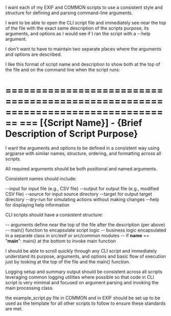 

I want each of my EXIF and COMMON scripts to use a consistent style and structure for defining and parsing command-line arguments.

I want to be able to open the CLI script file and immediately see near the top of the file with the exact same description of the scripts purpose, its arguments, and options as I would see if I ran the script with a --help argument.

I don't want to have to maintain two separate places where the arguments and options are described.

I like this format of script name and description to show both at the top of the file and on the command line when the script runs:

================================================================================
=== [{Script Name}] - {Brief Description of Script Purpose}
================================================================================

I want the arguments and options to be defined in a consistent way using argparse with similar names, structure, ordering, and formatting across all scripts.

All required arguments should be both positional and named arguments.

Consistent names should include:

--input for input file (e.g., CSV file)
--output for output file (e.g., modified CSV file)
--source for input source directory
--target for output target directory
--dry-run for simulating actions without making changes
--help for displaying help information

CLI scripts should have a consistent structure:

-- arguments define near the top of the file after the description (per above)
-- main() function to encapsulate script logic
-- business logic encapsulated in a separate class in src/exif or src/common modules
-- if __name__ == "__main__": main() at the bottom to invoke main function

I should be able to scroll quickly through any CLI script and immediately understand its purpose, arguments, and options and basic flow of execution just by looking at the top of the file and the main() function.

Logging setup and summary output should be consistent across all scripts leveraging common logging utilities where possible so that code in CLI script is very minimal and focused on argument parsing and invoking the main processing class.

the example_script.py file in COMMON and in EXIF should be set up to be used as the template for all other scripts to follow to ensure these standards are met.

